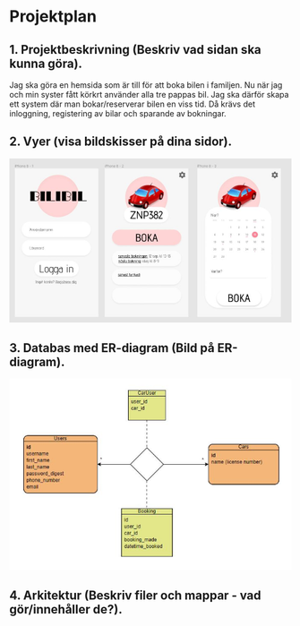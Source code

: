 # Projektplan

## 1. Projektbeskrivning (Beskriv vad sidan ska kunna göra).
Jag ska göra en hemsida som är till för att boka bilen i familjen. Nu när jag och min syster fått körkrt använder alla tre pappas bil. Jag ska därför skapa ett system där man bokar/reserverar bilen en viss tid. Då krävs det inloggning, registering av bilar och sparande av bokningar. 
## 2. Vyer (visa bildskisser på dina sidor).
![skiss](figma-skiss-slutprojekt-WSP.JPG)
## 3. Databas med ER-diagram (Bild på ER-diagram).
![ER-diagram](er-diagram.jpg)
## 4. Arkitektur (Beskriv filer och mappar - vad gör/innehåller de?).


